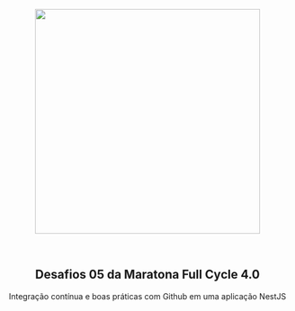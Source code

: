 <p align="center">
  <a href="https://maratona.fullcycle.com.br/" target="blank"><img src="http://maratona.fullcycle.com.br/static/site/img/logo-fullcycle.png" width = "400px"/></a>
</p>

<br>

<h2 align = "center">
  Desafios 05 da Maratona Full Cycle 4.0
</h2>
<p align = "center"> 
  Integração contínua e boas práticas com Github em uma aplicação NestJS 
</p>
